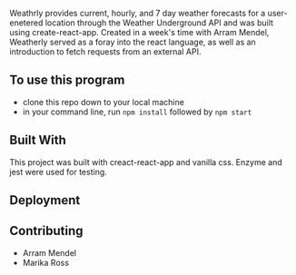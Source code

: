 Weathrly provides current, hourly, and 7 day weather forecasts for a user-enetered location through the Weather Underground API and was built using create-react-app. Created in a week's time with Arram Mendel, Weatherly served as a foray into the react language, as well as an introduction to fetch requests from an external API.

## To use this program
* clone this repo down to your local machine
* in your command line, run `npm install` followed by `npm start`

## Built With
This project was built with creact-react-app and vanilla css. Enzyme and jest were used for testing.  
## Deployment  

## Contributing
* Arram Mendel 
* Marika Ross


